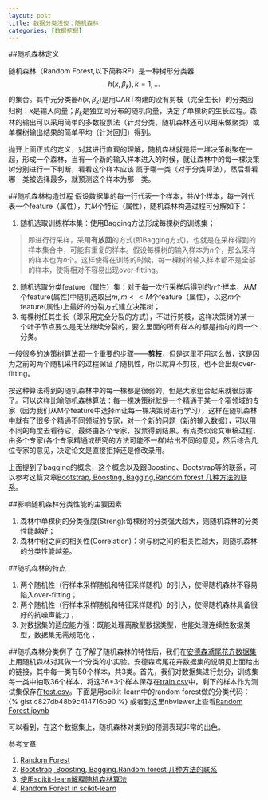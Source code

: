```yaml
---
layout: post
title: 数据分类浅谈：随机森林
categories: [数据挖掘]
---
```


##随机森林定义

随机森林（Random Forest,以下简称RF）是一种树形分类器$${h(x,\beta_k), k = 1,...}$$的集合。其中元分类器${h(x,\beta_k)}$是用CART构建的没有剪枝（完全生长）的分类回归树：$x$是输入向量；$\beta_k$是独立同分布的随机向量，决定了单棵树的生长过程。森林的输出可以采用简单的多数投票法（针对分类，随机森林还可以用来做聚类）或单棵树输出结果的简单平均（针对回归）得到。

抛开上面正式的定义，对其进行直观的理解，随机森林就是将一堆决策树聚在一起，形成一个森林，当有一个新的输入样本进入的时候，就让森林中的每一棵决策树分别进行一下判断，看看这个样本应该 属于哪一类（对于分类算法），然后看看哪一类被选择最多，就预测这个样本为那一类。

##随机森林构造过程
假设数据集的每一行代表一个样本，共$N$个样本，每一列代表一个feature（属性），共$M$个特征（属性），随机森林构造过程可分解如下：
1. 随机选取训练样本集：使用Bagging方法形成每棵树的训练集；
> 即进行行采样，采用**有放回**的方式(即Bagging方式)，也就是在采样得到的样本集合中，可能有重复的样本。假设每棵树的输入样本为$n$个，那么采样的样本也为$n$个。这样使得在训练的时候，每一棵树的输入样本都不是全部的样本，使得相对不容易出现over-fitting。

2. 随机选取分类feature（属性）集：对于每一次行采样后得到的$n$个样本，从$M$个feature(属性)中随机选取出$m, m << M$个feature（属性），以这$m$个feature(属性)上最好的分裂方式建立决策树；
3. 每棵树任其生长（即采用完全分裂的方式），不进行剪枝，这样决策树的某一个叶子节点要么是无法继续分裂的，要么里面的所有样本的都是指向的同一个分类。

一般很多的决策树算法都一个重要的步骤——**剪枝**，但是这里不用这么做，这是因为之前的两个随机采样的过程保证了随机性，所以就算不剪枝，也不会出现over-fitting。

按这种算法得到的随机森林中的每一棵都是很弱的，但是大家组合起来就很厉害了。可以这样比喻随机森林算法：每一棵决策树就是一个精通于某一个窄领域的专家（因为我们从M个feature中选择m让每一棵决策树进行学习），这样在随机森林中就有了很多个精通不同领域的专家，对一个新的问题（新的输入数据），可以用不同的角度去看待它，最终由各个专家，投票得到结果。有点类似论文审稿过程，由多个专家(各个专家精通或研究的方法可能不一样)给出不同的意见，然后综合几位专家的意见，决定论文是直接拒掉还是修改录用。

上面提到了bagging的概念，这个概念以及跟Boosting、Bootstrap等的联系，可以参考这篇文章[Bootstrap, Boosting, Bagging,Random forest 几种方法的联系](http://www.duzelong.com/wordpress/201508/archives1442/)。

##影响随机森林分类性能的主要因素

1. 森林中单棵树的分类强度(Streng):每棵树的分类强大越大，则随机森林的分类性能越好；
2. 森林中树之间的相关性(Correlation)：树与树之间的相关性越大，则随机森林的分类性能越差。

##随机森林的特点
1. 两个随机性（行样本采样随机和特征采样随机）的引入，使得随机森林不容易陷入over-fitting；
2. 两个随机性（行样本采样随机和特征采样随机）的引入，使得随机森林具备很好的抗噪声能力；
3. 对数据集的适应能力强：既能处理离散型数据类型，也能处理连续性数据类型，数据集无需规范化；

##随机森林分类例子
在了解了随机森林的特性后，我们在[安德森鸢尾花卉数据集](https://zh.wikipedia.org/wiki/%E5%AE%89%E5%BE%B7%E6%A3%AE%E9%B8%A2%E5%B0%BE%E8%8A%B1%E5%8D%89%E6%95%B0%E6%8D%AE%E9%9B%86)上用随机森林对其做一个分类的小实验。安德森鸢尾花卉数据集的说明见上面给出的链接，其中每一类有50个样本，共3类。首先，我们对数据集进行划分，训练集每一类中抽取36个样本，将这36*3个样本保存在[train.csv](https://github.com/willard-yuan/machine-learning-notebook/blob/master/01--Random%20Forest/train.csv)中，剩下的样本作为测试集保存在[test.csv](https://github.com/willard-yuan/machine-learning-notebook/blob/master/01--Random%20Forest/test.csv)。下面是用scikit-learn中的random forest做的分类代码：
{% gist c827db48b9c414716b90 %}
或者到这里nbviewer上查看[Random Forest.ipynb](http://nbviewer.ipython.org/gist/willard-yuan/c827db48b9c414716b90)

可以看到，在这个数据集上，随机森林对类别的预测表现非常的出色。

参考文章
1. [Random Forest](http://www.wujiame.com/blog/2015/02/16/random-forest/)
2. [Bootstrap, Boosting, Bagging,Random forest 几种方法的联系](http://www.duzelong.com/wordpress/201508/archives1442/)
3. [使用scikit-learn解释随机森林算法](http://www.csdn.net/article/2015-10-08/2825851)
4. [Random Forest in scikit-learn](http://alexhwoods.com/2015/07/01/random-forest-in-scikit-learn/)
